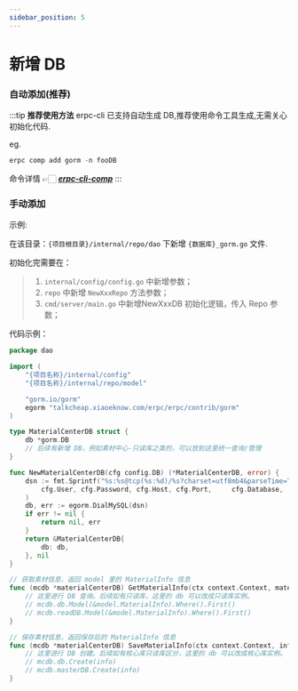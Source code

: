 ```yaml
---
sidebar_position: 5
---
```

# 新增 DB


### 自动添加(推荐)
:::tip **推荐使用方法**
erpc-cli 已支持自动生成 DB,推荐使用命令工具生成,无需关心初始化代码.

eg.
```js
erpc comp add gorm -n fooDB
```
命令详情 👉🏻 [**_erpc-cli-comp_**](../tools/erpc-cli.md#comp---组件功能)
:::

### 手动添加
示例: 

在该目录：`{项目根目录}/internal/repo/dao` 下新增 `{数据库}_gorm.go` 文件.

初始化完需要在：
> 1. `internal/config/config.go` 中新增参数；
> 2. `repo` 中新增 `NewXxxRepo` 方法参数；
> 3. `cmd/server/main.go` 中新增NewXxxDB 初始化逻辑，传入 Repo 参数；

代码示例：
```go title="material_center_gorm.go"
package dao

import (
	"{项目名称}/internal/config"
	"{项目名称}/internal/repo/model"

	"gorm.io/gorm"
	egorm "talkcheap.xiaoeknow.com/erpc/erpc/contrib/gorm"
)

type MaterialCenterDB struct {
	db *gorm.DB
	// 后续有新增 DB，例如素材中心-只读库之类的，可以放到这里统一查询/管理
}

func NewMaterialCenterDB(cfg config.DB) (*MaterialCenterDB, error) {
	dsn := fmt.Sprintf("%s:%s@tcp(%s:%d)/%s?charset=utf8mb4&parseTime=True&loc=Local",
		cfg.User, cfg.Password, cfg.Host, cfg.Port, 	cfg.Database,
	)
	db, err := egorm.DialMySQL(dsn)
	if err != nil {
		return nil, err
	}
	return &MaterialCenterDB{
		db: db,
	}, nil
}

// 获取素材信息，返回 model 里的 MaterialInfo 信息
func (mcdb *materialCenterDB) GetMaterialInfo(ctx context.Context, materialID string) (model.MaterialInfo, error)
	// 这里进行 DB 查询。后续如有只读库，这里的 db 可以改成只读库实例。
	// mcdb.db.Model(&model.MaterialInfo).Where().First()
	// mcdb.readDB.Model(&model.MaterialInfo).Where().First()
}

// 保存素材信息，返回保存后的 MaterialInfo 信息
func (mcdb *materialCenterDB) SaveMaterialInfo(ctx context.Context, info model.MaterialInfo) (model.MaterialInfo, error)
	// 这里进行 DB 创建。后续如有核心库只读库区分，这里的 db 可以改成核心库实例。
	// mcdb.db.Create(info)
	// mcdb.masterDB.Create(info)
}
```